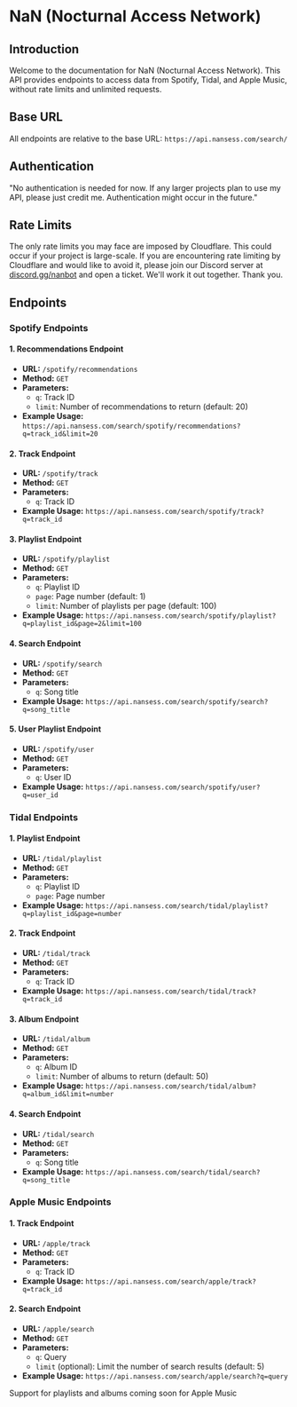 # NaN (Nocturnal Access Network)

## Introduction
Welcome to the documentation for NaN (Nocturnal Access Network). This API provides endpoints to access data from Spotify, Tidal, and Apple Music, without rate limits and unlimited requests.

## Base URL
All endpoints are relative to the base URL: `https://api.nansess.com/search/`

## Authentication
"No authentication is needed for now. If any larger projects plan to use my API, please just credit me. Authentication might occur in the future."

## Rate Limits
The only rate limits you may face are imposed by Cloudflare. This could occur if your project is large-scale. If you are encountering rate limiting by Cloudflare and would like to avoid it, please join our Discord server at [discord.gg/nanbot](https://discord.gg/nanbot) and open a ticket. We'll work it out together. Thank you.

## Endpoints

### Spotify Endpoints

#### 1. Recommendations Endpoint
- **URL:** `/spotify/recommendations`
- **Method:** `GET`
- **Parameters:**
  - `q`: Track ID
  - `limit`: Number of recommendations to return (default: 20)
- **Example Usage:** `https://api.nansess.com/search/spotify/recommendations?q=track_id&limit=20`

#### 2. Track Endpoint
- **URL:** `/spotify/track`
- **Method:** `GET`
- **Parameters:**
  - `q`: Track ID
- **Example Usage:** `https://api.nansess.com/search/spotify/track?q=track_id`

#### 3. Playlist Endpoint
- **URL:** `/spotify/playlist`
- **Method:** `GET`
- **Parameters:**
  - `q`: Playlist ID
  - `page`: Page number (default: 1)
  - `limit`: Number of playlists per page (default: 100)
- **Example Usage:** `https://api.nansess.com/search/spotify/playlist?q=playlist_id&page=2&limit=100`

#### 4. Search Endpoint
- **URL:** `/spotify/search`
- **Method:** `GET`
- **Parameters:**
  - `q`: Song title
- **Example Usage:** `https://api.nansess.com/search/spotify/search?q=song_title`

#### 5. User Playlist Endpoint
- **URL:** `/spotify/user`
- **Method:** `GET`
- **Parameters:**
  - `q`: User ID
- **Example Usage:** `https://api.nansess.com/search/spotify/user?q=user_id`

### Tidal Endpoints

#### 1. Playlist Endpoint
- **URL:** `/tidal/playlist`
- **Method:** `GET`
- **Parameters:**
  - `q`: Playlist ID
  - `page`: Page number
- **Example Usage:** `https://api.nansess.com/search/tidal/playlist?q=playlist_id&page=number`

#### 2. Track Endpoint
- **URL:** `/tidal/track`
- **Method:** `GET`
- **Parameters:**
  - `q`: Track ID
- **Example Usage:** `https://api.nansess.com/search/tidal/track?q=track_id`

#### 3. Album Endpoint
- **URL:** `/tidal/album`
- **Method:** `GET`
- **Parameters:**
  - `q`: Album ID
  - `limit`: Number of albums to return (default: 50)
- **Example Usage:** `https://api.nansess.com/search/tidal/album?q=album_id&limit=number`

#### 4. Search Endpoint
- **URL:** `/tidal/search`
- **Method:** `GET`
- **Parameters:**
  - `q`: Song title
- **Example Usage:** `https://api.nansess.com/search/tidal/search?q=song_title`

### Apple Music Endpoints

#### 1. Track Endpoint
- **URL:** `/apple/track`
- **Method:** `GET`
- **Parameters:**
  - `q`: Track ID
- **Example Usage:** `https://api.nansess.com/search/apple/track?q=track_id`

#### 2. Search Endpoint
- **URL:** `/apple/search`
- **Method:** `GET`
- **Parameters:**
  - `q`: Query
  - `limit` (optional): Limit the number of search results (default: 5)
- **Example Usage:** `https://api.nansess.com/search/apple/search?q=query`

Support for playlists and albums coming soon for Apple Music
